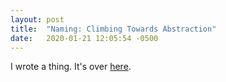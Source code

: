 ```yaml
---
layout: post
title:  "Naming: Climbing Towards Abstraction"
date:   2020-01-21 12:05:54 -0500
---
```


I wrote a thing. It's over [here](https://github.com/codedevotional/articles/blob/master/2019-12-naming-part1/naming.md).
